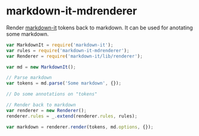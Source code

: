 # markdown-it-mdrenderer

Render [markdown-it](https://github.com/markdown-it/markdown-it) tokens back to markdown. It can be used for anotating some markdown.

```js
var MarkdownIt = require('markdown-it');
var rules = require('markdown-it-mdrenderer');
var Renderer = require('markdown-it/lib/renderer');

var md = new MarkdownIt();

// Parse markdown
var tokens = md.parse('Some markdown', {});

// Do some annotations on "tokens"

// Render back to markdown
var renderer = new Renderer();
renderer.rules = _.extend(renderer.rules, rules);

var markdown = renderer.render(tokens, md.options, {});
```

